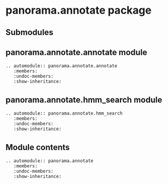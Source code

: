 # panorama.annotate package

## Submodules

## panorama.annotate.annotate module

```{eval-rst}
.. automodule:: panorama.annotate.annotate
   :members:
   :undoc-members:
   :show-inheritance:
```

## panorama.annotate.hmm_search module

```{eval-rst}
.. automodule:: panorama.annotate.hmm_search
   :members:
   :undoc-members:
   :show-inheritance:
```

## Module contents

```{eval-rst}
.. automodule:: panorama.annotate
   :members:
   :undoc-members:
   :show-inheritance:
```
